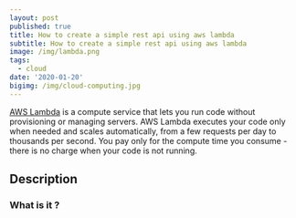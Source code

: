 ```yaml
---
layout: post
published: true
title: How to create a simple rest api using aws lambda
subtitle: How to create a simple rest api using aws lambda
image: /img/lambda.png
tags:
  - cloud
date: '2020-01-20'
bigimg: /img/cloud-computing.jpg
---
```



[AWS Lambda](https://aws.amazon.com/lambda/) is a compute service that lets you run code without provisioning or managing servers. AWS Lambda executes your code only when needed and scales automatically, from a few requests per day to thousands per second. You pay only for the compute time you consume - there is no charge when your code is not running.

## Description

### What is it ?
